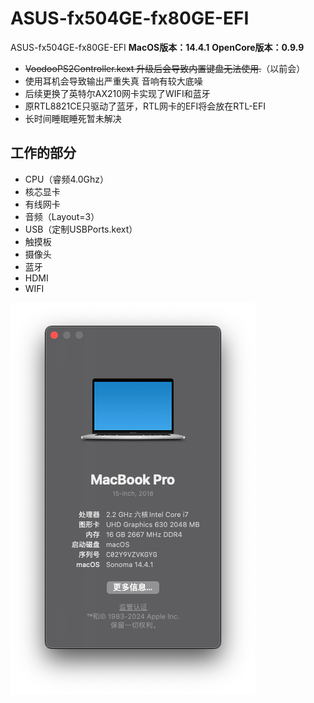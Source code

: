 # ASUS-fx504GE-fx80GE-EFI
ASUS-fx504GE-fx80GE-EFI
**MacOS版本：14.4.1**
**OpenCore版本：0.9.9**
- ~~VoodooPS2Controller.kext 升级后会导致内置键盘无法使用.~~（以前会）
- 使用耳机会导致输出严重失真 音响有较大底噪
- 后续更换了英特尔AX210网卡实现了WIFI和蓝牙
- 原RTL8821CE只驱动了蓝牙，RTL网卡的EFI将会放在RTL-EFI
- 长时间睡眠睡死暂未解决
## 工作的部分

- CPU（睿频4.0Ghz）
- 核芯显卡
- 有线网卡
- 音频（Layout=3）
- USB（定制USBPorts.kext）
- 触摸板
- 摄像头
- 蓝牙
- HDMI
- WIFI

[![3755-D6-C7-BF62-4410-AFAB-41765-FA6703-B.png](https://github.com/YugeSQl/ASUS-fx504GE-fx80GE-EFI/blob/main/3755D6C7-BF62-4410-AFAB-41765FA6703B.png)](3755-D6-C7-BF62-4410-AFAB-41765-FA6703-B.jpg)
